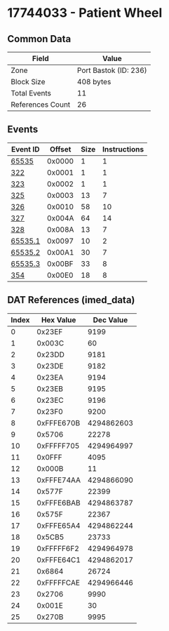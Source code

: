 # 17744033 - Patient Wheel

## Common Data

| Field            | Value                 |
|------------------|-----------------------|
| Zone             | Port Bastok (ID: 236) |
| Block Size       | 408 bytes             |
| Total Events     | 11                    |
| References Count | 26                    |

## Events

| Event ID                | Offset   |   Size |   Instructions |
|-------------------------|----------|--------|----------------|
| [65535](./65535.md)     | 0x0000   |      1 |              1 |
| [322](./322.md)         | 0x0001   |      1 |              1 |
| [323](./323.md)         | 0x0002   |      1 |              1 |
| [325](./325.md)         | 0x0003   |     13 |              7 |
| [326](./326.md)         | 0x0010   |     58 |             10 |
| [327](./327.md)         | 0x004A   |     64 |             14 |
| [328](./328.md)         | 0x008A   |     13 |              7 |
| [65535.1](./65535.1.md) | 0x0097   |     10 |              2 |
| [65535.2](./65535.2.md) | 0x00A1   |     30 |              7 |
| [65535.3](./65535.3.md) | 0x00BF   |     33 |              8 |
| [354](./354.md)         | 0x00E0   |     18 |              8 |

## DAT References (imed_data)

|   Index | Hex Value   |   Dec Value |
|---------|-------------|-------------|
|       0 | 0x23EF      |        9199 |
|       1 | 0x003C      |          60 |
|       2 | 0x23DD      |        9181 |
|       3 | 0x23DE      |        9182 |
|       4 | 0x23EA      |        9194 |
|       5 | 0x23EB      |        9195 |
|       6 | 0x23EC      |        9196 |
|       7 | 0x23F0      |        9200 |
|       8 | 0xFFFE670B  |  4294862603 |
|       9 | 0x5706      |       22278 |
|      10 | 0xFFFFF705  |  4294964997 |
|      11 | 0x0FFF      |        4095 |
|      12 | 0x000B      |          11 |
|      13 | 0xFFFE74AA  |  4294866090 |
|      14 | 0x577F      |       22399 |
|      15 | 0xFFFE6BAB  |  4294863787 |
|      16 | 0x575F      |       22367 |
|      17 | 0xFFFE65A4  |  4294862244 |
|      18 | 0x5CB5      |       23733 |
|      19 | 0xFFFFF6F2  |  4294964978 |
|      20 | 0xFFFE64C1  |  4294862017 |
|      21 | 0x6864      |       26724 |
|      22 | 0xFFFFFCAE  |  4294966446 |
|      23 | 0x2706      |        9990 |
|      24 | 0x001E      |          30 |
|      25 | 0x270B      |        9995 |
